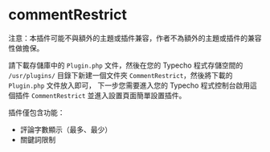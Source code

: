 # commentRestrict

注意：本插件可能不與額外的主題或插件兼容，作者不為額外的主題或插件的兼容性做擔保。

請下載存儲庫中的 `Plugin.php` 文件，然後在您的 Typecho 程式存儲空間的 `/usr/plugins/` 目錄下新建一個文件夾 `CommentRestrict`，然後將下載的 `Plugin.php` 文件放入即可，
下一步您需要進入您的 Typecho 程式控制台啟用這個插件 `CommentRestrict` 並進入設置頁面簡單設置插件。

插件僅包含功能：

- 評論字數顯示（最多、最少）
- 關鍵詞限制
